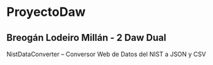 # ProyectoDaw
## Breogán Lodeiro Millán - 2 Daw Dual
NistDataConverter – Conversor Web de Datos del NIST a JSON y CSV
